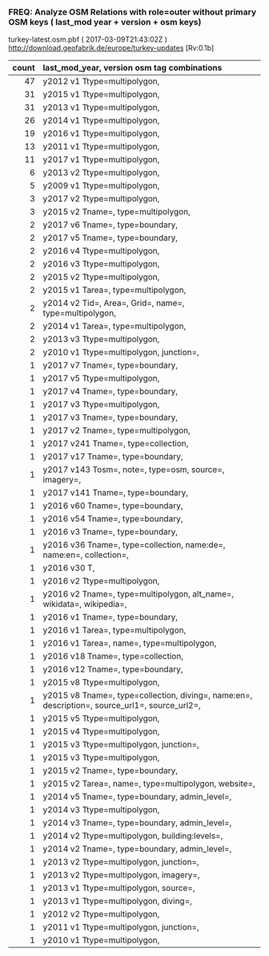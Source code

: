  
### FREQ: Analyze OSM Relations with role=outer without primary OSM keys ( last_mod year + version + osm keys)
turkey-latest.osm.pbf ( 2017-03-09T21:43:02Z ) http://download.geofabrik.de/europe/turkey-updates [Rv:0.1b]
 
|  count  |  last_mod_year, version osm tag combinations 
|  -----: | :--------------------------------------
|     47  |  y2012 v1 Ttype=multipolygon, 
|     31  |  y2015 v1 Ttype=multipolygon, 
|     31  |  y2013 v1 Ttype=multipolygon, 
|     26  |  y2014 v1 Ttype=multipolygon, 
|     19  |  y2016 v1 Ttype=multipolygon, 
|     13  |  y2011 v1 Ttype=multipolygon, 
|     11  |  y2017 v1 Ttype=multipolygon, 
|      6  |  y2013 v2 Ttype=multipolygon, 
|      5  |  y2009 v1 Ttype=multipolygon, 
|      3  |  y2017 v2 Ttype=multipolygon, 
|      3  |  y2015 v2 Tname=, type=multipolygon, 
|      2  |  y2017 v6 Tname=, type=boundary, 
|      2  |  y2017 v5 Tname=, type=boundary, 
|      2  |  y2016 v4 Ttype=multipolygon, 
|      2  |  y2016 v3 Ttype=multipolygon, 
|      2  |  y2015 v2 Ttype=multipolygon, 
|      2  |  y2015 v1 Tarea=, type=multipolygon, 
|      2  |  y2014 v2 Tid=, Area=, Grid=, name=, type=multipolygon, 
|      2  |  y2014 v1 Tarea=, type=multipolygon, 
|      2  |  y2013 v3 Ttype=multipolygon, 
|      2  |  y2010 v1 Ttype=multipolygon, junction=, 
|      1  |  y2017 v7 Tname=, type=boundary, 
|      1  |  y2017 v5 Ttype=multipolygon, 
|      1  |  y2017 v4 Tname=, type=boundary, 
|      1  |  y2017 v3 Ttype=multipolygon, 
|      1  |  y2017 v3 Tname=, type=boundary, 
|      1  |  y2017 v2 Tname=, type=multipolygon, 
|      1  |  y2017 v241 Tname=, type=collection, 
|      1  |  y2017 v17 Tname=, type=boundary, 
|      1  |  y2017 v143 Tosm=, note=, type=osm, source=, imagery=, 
|      1  |  y2017 v141 Tname=, type=boundary, 
|      1  |  y2016 v60 Tname=, type=boundary, 
|      1  |  y2016 v54 Tname=, type=boundary, 
|      1  |  y2016 v3 Tname=, type=boundary, 
|      1  |  y2016 v36 Tname=, type=collection, name:de=, name:en=, collection=, 
|      1  |  y2016 v30 T, 
|      1  |  y2016 v2 Ttype=multipolygon, 
|      1  |  y2016 v2 Tname=, type=multipolygon, alt_name=, wikidata=, wikipedia=, 
|      1  |  y2016 v1 Tname=, type=boundary, 
|      1  |  y2016 v1 Tarea=, type=multipolygon, 
|      1  |  y2016 v1 Tarea=, name=, type=multipolygon, 
|      1  |  y2016 v18 Tname=, type=collection, 
|      1  |  y2016 v12 Tname=, type=boundary, 
|      1  |  y2015 v8 Ttype=multipolygon, 
|      1  |  y2015 v8 Tname=, type=collection, diving=, name:en=, description=, source_url1=, source_url2=, 
|      1  |  y2015 v5 Ttype=multipolygon, 
|      1  |  y2015 v4 Ttype=multipolygon, 
|      1  |  y2015 v3 Ttype=multipolygon, junction=, 
|      1  |  y2015 v3 Ttype=multipolygon, 
|      1  |  y2015 v2 Tname=, type=boundary, 
|      1  |  y2015 v2 Tarea=, name=, type=multipolygon, website=, 
|      1  |  y2014 v5 Tname=, type=boundary, admin_level=, 
|      1  |  y2014 v3 Ttype=multipolygon, 
|      1  |  y2014 v3 Tname=, type=boundary, admin_level=, 
|      1  |  y2014 v2 Ttype=multipolygon, building:levels=, 
|      1  |  y2014 v2 Tname=, type=boundary, admin_level=, 
|      1  |  y2013 v2 Ttype=multipolygon, junction=, 
|      1  |  y2013 v2 Ttype=multipolygon, imagery=, 
|      1  |  y2013 v1 Ttype=multipolygon, source=, 
|      1  |  y2013 v1 Ttype=multipolygon, diving=, 
|      1  |  y2012 v2 Ttype=multipolygon, 
|      1  |  y2011 v1 Ttype=multipolygon, junction=, 
|      1  |  y2010 v1 Ttype=multipolygon, 
 
